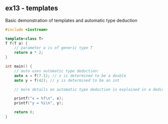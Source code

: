 ## ex13 - templates
Basic demonstration of templates and automatic type deduction
```c++
#include <iostream>

template<class T>
T f(T a) {
    // parameter a is of generic type T
    return a * 2;
}

int main() {
    // auto uses automatic type deduction:
    auto x = f(7.1); // x is determined to be a double
    auto y = f(42); // y is determined to be an int

    // more details on automatic type deduction is explained in a dedicated example

    printf("x = %f\n", x);
    printf("y = %i\n", y);

    return 0;
}
```
